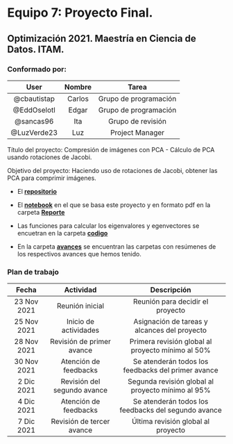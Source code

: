 # **Equipo 7: Proyecto Final.**

## Optimización 2021. Maestría en Ciencia de Datos. ITAM.

### Conformado por:

|User | Nombre|Tarea|
|:---:|:---:|:---:|
|@cbautistap| Carlos|Grupo de programación|
|@EddOselotl| Edgar|Grupo de programación|
|@sancas96| Ita|Grupo de revisión|
|@LuzVerde23| Luz|Project Manager|



Título del proyecto:
Compresión de imágenes con PCA - Cálculo de PCA usando rotaciones de Jacobi.

Objetivo del proyecto: Haciendo uso de rotaciones de Jacobi, obtener las PCA para comprimir imágenes.

- El [**repositorio**](https://github.com/LuzVerde23/proyecto-final-equipo-7) 

- El [**notebook**](https://github.com/LuzVerde23/proyecto-final-equipo-7/blob/main/reporte_equipo_7_proyecto_final.ipynb) en el que se basa este proyecto y en formato pdf en la carpeta [**Reporte**](https://drive.google.com/file/d/12QZQ-52iBzyIMDC6d0nnlm4hgB1xEaOT/view?usp=sharing)

- Las funciones para calcular los eigenvalores y egenvectores se encuetran en la carpeta [**codigo**](https://github.com/LuzVerde23/proyecto-final-equipo-7/tree/main/codigo)

- En la carpeta [**avances**](https://github.com/LuzVerde23/proyecto-final-equipo-7/tree/main/Avances) se encuentran las carpetas con resúmenes de los respectivos avances que hemos tenido.

### Plan de trabajo

|Fecha | Actividad|Descripción|
|:---:|:---:|:---:|
|23 Nov 2021| Reunión inicial|Reunión para decidir el proyecto|
|25 Nov 2021| Inicio de actividades|Asignación de tareas y alcances del proyecto|
|28 Nov 2021| Revisión de primer avance| Primera revisión global al proyecto mínimo al 50%|
|30 Nov 2021| Atención de feedbacks|Se atenderán todos los feedbacks del primer avance|
|2 Dic 2021| Revisión del segundo avance| Segunda revisión global al proyecto mínimo al 95%|
|4 Dic 2021| Atención de feedbacks|Se atenderán todos los feedbacks del segundo avance|
|7 Dic 2021| Revisión de tercer avance| Última revisión global al proyecto|
